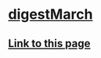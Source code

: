 # [digestMarch](https://truegelen.github.io/digestMarch/dist/)
[Link to this page](https://truegelen.github.io/digestMarch/dist/)
--------------------------------
